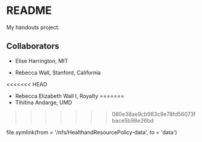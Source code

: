 # README

My handouts project.

## Collaborators 

- Elise Harrington, MIT

- Rebecca Wall, Stanford, California

<<<<<<< HEAD
- Rebecca Elizabeth Wall I, Royalty
=======
- Tihitina Andarge, UMD

>>>>>>> 080e38ae9cb983c9e78fd56073fbace5b98e26bd

file.symlink(from = '/nfs/HealthandResourcePolicy-data', to = 'data')
